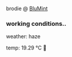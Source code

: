 brodie @ [BluMint](https://www.linkedin.com/company/blumint-io/)

<!--weather_start-->
### working conditions..

weather: haze 

temp: 19.29 °C 👕

<!--weather_end-->

